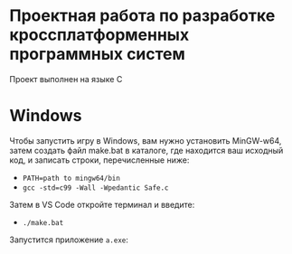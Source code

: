 # Проектная работа по разработке кроссплатформенных программных систем 

Проект выполнен на языке C

# Windows

Чтобы запустить игру в Windows, вам нужно установить MinGW-w64, затем создать файл make.bat в каталоге, где находится ваш исходный код, и записать строки, перечисленные ниже:

- `PATH=path to mingw64/bin`
- `gcc -std=c99 -Wall -Wpedantic Safe.c`

Затем в VS Code откройте терминал и введите:
+ `./make.bat`

Запустится приложение `a.exe`:
